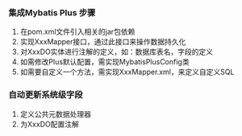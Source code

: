 ### 集成Mybatis Plus 步骤
1. 在pom.xml文件引入相关的jar包依赖
2. 实现XxxMapper接口，通过此接口来操作数据持久化
3. 对XxxDO实体进行注解的定义，如：数据库表名，字段的定义
4. 如需修改Plus默认配置，需实现MybatisPlusConfig类
5. 如需要自定义一个方法，需实现XxxMapper.xml，来定义自定义SQL

### 自动更新系统级字段
1. 定义公共元数据处理器
2. 为XxxDO配置注解
